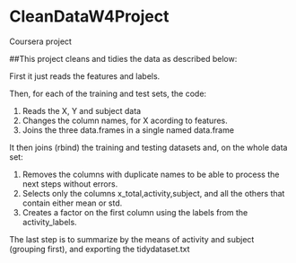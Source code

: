 # CleanDataW4Project
Coursera project

##This project cleans and tidies the data as described below:

First it just reads the features and labels.

Then, for each of the training and test sets, the code:  
1. Reads the X, Y and subject data  
2. Changes the column names, for X acording to features.  
3. Joins the three data.frames in a single named data.frame

It then joins (rbind) the training and testing datasets and, on the whole data set:  
1. Removes the columns with duplicate names to be able to process the next steps without errors.  
2. Selects only the columns x_total,activity,subject, and all the others that contain either mean or std.  
3. Creates a factor on the first column using the labels from the activity_labels.  

The last step is to summarize by the means of activity and subject (grouping first), and exporting the tidydataset.txt
